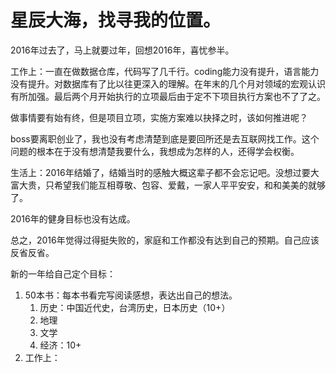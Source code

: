 # 星辰大海，找寻我的位置。



2016年过去了，马上就要过年，回想2016年，喜忧参半。

工作上：一直在做数据仓库，代码写了几千行。coding能力没有提升，语言能力没有提升。对数据库有了比以往更深入的理解。在年末的几个月对领域的宏观认识有所加强。最后两个月开始执行的立项最后由于定不下项目执行方案也不了了之。

做事情要有始有终，但是项目立项，实施方案难以抉择之时，该如何推进呢？

boss要离职创业了，我也没有考虑清楚到底是要回所还是去互联网找工作。这个问题的根本在于没有想清楚我要什么，我想成为怎样的人，还得学会权衡。

生活上：2016年结婚了，结婚当时的感触大概这辈子都不会忘记吧。没想过要大富大贵，只希望我们能互相尊敬、包容、爱戴，一家人平平安安，和和美美的就够了。

2016年的健身目标也没有达成。

总之，2016年觉得过得挺失败的，家庭和工作都没有达到自己的预期。自己应该反省反省。



新的一年给自己定个目标：

1. 50本书：每本书看完写阅读感想，表达出自己的想法。
   1. 历史：中国近代史，台湾历史，日本历史（10+）
   2. 地理
   3. 文学
   4. 经济：10+
2. 工作上：



